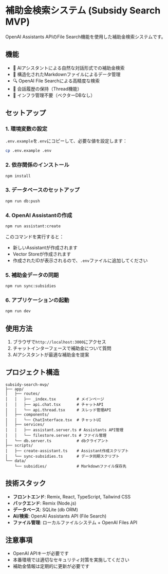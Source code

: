 # 補助金検索システム (Subsidy Search MVP)

OpenAI Assistants APIのFile Search機能を使用した補助金検索システムです。

## 機能

- 🤖 AIアシスタントによる自然な対話形式での補助金検索
- 📄 構造化されたMarkdownファイルによるデータ管理
- 🔍 OpenAI File Searchによる高精度な検索
- 💬 会話履歴の保持（Thread機能）
- 🚀 インフラ管理不要（ベクターDBなし）

## セットアップ

### 1. 環境変数の設定

`.env.example`を`.env`にコピーして、必要な値を設定します：

```bash
cp .env.example .env
```

### 2. 依存関係のインストール

```bash
npm install
```

### 3. データベースのセットアップ

```bash
npm run db:push
```

### 4. OpenAI Assistantの作成

```bash
npm run assistant:create
```

このコマンドを実行すると：
- 新しいAssistantが作成されます
- Vector Storeが作成されます
- 作成されたIDが表示されるので、`.env`ファイルに追加してください

### 5. 補助金データの同期

```bash
npm run sync:subsidies
```

### 6. アプリケーションの起動

```bash
npm run dev
```

## 使用方法

1. ブラウザで`http://localhost:3000`にアクセス
2. チャットインターフェースで補助金について質問
3. AIアシスタントが最適な補助金を提案

## プロジェクト構造

```
subsidy-search-mvp/
├── app/
│   ├── routes/
│   │   ├── _index.tsx         # メインページ
│   │   ├── api.chat.tsx       # チャットAPI
│   │   └── api.thread.tsx     # スレッド管理API
│   ├── components/
│   │   └── ChatInterface.tsx  # チャットUI
│   ├── services/
│   │   ├── assistant.server.ts # Assistants API管理
│   │   └── filestore.server.ts # ファイル管理
│   └── db.server.ts           # dbクライアント
├── scripts/
│   ├── create-assistant.ts    # Assistant作成スクリプト
│   └── sync-subsidies.ts      # データ同期スクリプト
└── data/
    └── subsidies/             # Markdownファイル保存先
```

## 技術スタック

- **フロントエンド**: Remix, React, TypeScript, Tailwind CSS
- **バックエンド**: Remix (Node.js)
- **データベース**: SQLite (db ORM)
- **AI/検索**: OpenAI Assistants API (File Search)
- **ファイル管理**: ローカルファイルシステム + OpenAI Files API

## 注意事項

- OpenAI APIキーが必要です
- 本番環境では適切なセキュリティ対策を実施してください
- 補助金情報は定期的に更新が必要です
